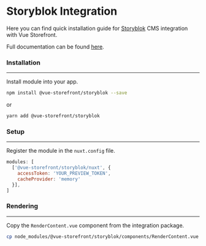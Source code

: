 # Storyblok Integration

Here you can find quick installation guide for [Storyblok](https://www.storyblok.com/) CMS integration with Vue Storefront. 

Full documentation can be found [here](https://docs.europe-west1.gcp.storefrontcloud.io/v2-cms-storyblok/).

### Installation

---

Install module into your app.

```bash
npm install @vue-storefront/storyblok --save
```

or

```bash
yarn add @vue-storefront/storyblok
```

### Setup

---

Register the module in the `nuxt.config` file.

```javascript
modules: [
  ['@vue-storefront/storyblok/nuxt', {
    accessToken: 'YOUR_PREVIEW_TOKEN',
    cacheProvider: 'memory'
  }],
]
```

### Rendering 

---

Copy the `RenderContent.vue` component from the integration package.

```bash
cp node_modules/@vue-storefront/storyblok/components/RenderContent.vue cms/
```
